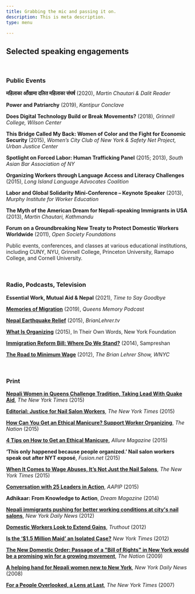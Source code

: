 ```yaml
---
title: Grabbing the mic and passing it on.
description: This is meta description.
type: menu

---
```

## **Selected speaking engagements**

<br>

### **Public Events**

**महिलाका आँखामा दलित महिलाका संघर्ष** (2020), _Martin Chautari & Dalit Reader_

**Power and Patriarchy** (2019), _Kantipur Conclave_

**Does Digital Technology Build or Break Movements?** (2018), _Grinnell College, Wilson Center_

**This Bridge Called My Back: Women of Color and the Fight for Economic Security** (2015), _Women’s City Club of New York & Safety Net Project, Urban Justice Center_

**Spotlight on Forced Labor: Human Trafficking Panel** (2015; 2013), _South Asian Bar Association of NY_

**Organizing Workers through Language Access and Literacy Challenges** (2015), _Long Island Language Advocates Coalition_

**Labor and Global Solidarity Mini-Conference – Keynote Speaker** (2013), _Murphy Institute for Worker Education_

**The Myth of the American Dream for Nepali-speaking Immigrants in USA** (2013), _Martin Chautari, Kathmandu_

**Forum on a Groundbreaking New Treaty to Protect Domestic Workers Worldwide** (2011), _Open Society Foundations_

Public events, conferences, and classes at various educational institutions, including CUNY, NYU, Grinnell College, Princeton University, Ramapo College, and Cornell University.

**<br>**

### **Radio, Podcasts, Television**

**Essential Work, Mutual Aid & Nepal** (2021), _Time to Say Goodbye_

[**Memories of Migration**]() (2019), _Queens Memory Podcast_

[**Nepal Earthquake Relief**]() (2015), _BrianLehrer.tv_

[**What Is Organizing**](https://www.youtube.com/watch?v=l65i0sFulcI) (2015), In Their Own Words, New York Foundation

[**Immigration Reform Bill: Where Do We Stand?**](https://www.youtube.com/watch?v=7Ll6EO6GepM) (2014), Sampreshan

[**The Road to Minimum Wage**](https://www.wnyc.org/story/199041-road-minimum-wage/) (2012), _The Brian Lehrer Show, WNYC_

<br>

### **Print**

[**Nepali Women in Queens Challenge Tradition, Taking Lead With Quake Aid**](https://www.nytimes.com/2015/09/05/nyregion/nepali-women-in-queens-challenge-tradition-and-take-lead-in-earthquake-response.html), _The New York Times_ (2015)

[**Editorial: Justice for Nail Salon Workers**](https://www.nytimes.com/2015/05/12/opinion/justice-for-nail-salon-workers.html), _The New York Times_ (2015)

[**How Can You Get an Ethical Manicure? Support Worker Organizing**](https://www.thenation.com/article/archive/how-can-you-get-ethical-manicure-support-worker-organizing/), _The Nation_ (2015)

[**4 Tips on How to Get an Ethical Manicure**](https://www.allure.com/story/how-to-get-ethical-manicure)**,** _Allure Magazine_ (2015)

**‘This only happened because people organized.’ Nail salon workers speak out after NYT exposé**, _Fusion.net_ (2015)

[**When It Comes to Wage Abuses, It’s Not Just the Nail Salons**](https://www.nytimes.com/2015/05/20/nyregion/when-it-comes-to-wage-abuses-its-not-just-the-nail-salons.html), _The New York Times_ (2015)

[**Conversation with 25 Leaders in Action**](https://aapip.org/our-stories/conversation-with-25-leaders-in-action-luna-ranjit), _AAPIP_ (2015)

**Adhikaar: From Knowledge to Action**, _Dream Magazine_ (2014)

[**Nepali immigrants pushing for better working conditions at city's nail salons**](https://www.nydailynews.com/new-york/nepali-immigrants-pushing-better-working-conditions-city-nail-salons-article-1.1058899), _New York Daily News_ (2012)

[**Domestic Workers Look to Extend Gains**](https://truthout.org/articles/domestic-workers-look-to-extend-gains/), _Truthout_ (2012)

[**Is the ‘$1.5 Million Maid’ an Isolated Case?**](https://india.blogs.nytimes.com/2012/03/28/is-the-1-5-million-maid-an-isolated-case) _New York Times_ (2012)

[**The New Domestic Order: Passage of a "Bill of Rights" in New York would be a promising win for a growing movement**](https://www.thenation.com/article/archive/new-domestic-order/), _The Nation_ (2009)

[**A helping hand for Nepali women new to New York**](https://www.nydailynews.com/new-york/bronx/helping-hand-nepali-women-new-new-york-article-1.358478), _New York Daily News_ (2008)

[**For a People Overlooked, a Lens at Last**](https://www.nytimes.com/2007/04/29/nyregion/thecity/29stre.html), _The New York Times_ (2007)